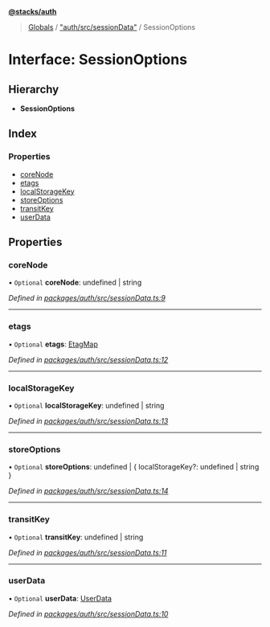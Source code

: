 **[@stacks/auth](../README.md)**

> [Globals](../globals.md) / ["auth/src/sessionData"](../modules/_auth_src_sessiondata_.md) / SessionOptions

# Interface: SessionOptions

## Hierarchy

- **SessionOptions**

## Index

### Properties

- [coreNode](_auth_src_sessiondata_.sessionoptions.md#corenode)
- [etags](_auth_src_sessiondata_.sessionoptions.md#etags)
- [localStorageKey](_auth_src_sessiondata_.sessionoptions.md#localstoragekey)
- [storeOptions](_auth_src_sessiondata_.sessionoptions.md#storeoptions)
- [transitKey](_auth_src_sessiondata_.sessionoptions.md#transitkey)
- [userData](_auth_src_sessiondata_.sessionoptions.md#userdata)

## Properties

### coreNode

• `Optional` **coreNode**: undefined \| string

_Defined in [packages/auth/src/sessionData.ts:9](https://github.com/blockstack/blockstack.js/blob/26419086/packages/auth/src/sessionData.ts#L9)_

---

### etags

• `Optional` **etags**: [EtagMap](../modules/_auth_src_sessiondata_.md#etagmap)

_Defined in [packages/auth/src/sessionData.ts:12](https://github.com/blockstack/blockstack.js/blob/26419086/packages/auth/src/sessionData.ts#L12)_

---

### localStorageKey

• `Optional` **localStorageKey**: undefined \| string

_Defined in [packages/auth/src/sessionData.ts:13](https://github.com/blockstack/blockstack.js/blob/26419086/packages/auth/src/sessionData.ts#L13)_

---

### storeOptions

• `Optional` **storeOptions**: undefined \| { localStorageKey?: undefined \| string }

_Defined in [packages/auth/src/sessionData.ts:14](https://github.com/blockstack/blockstack.js/blob/26419086/packages/auth/src/sessionData.ts#L14)_

---

### transitKey

• `Optional` **transitKey**: undefined \| string

_Defined in [packages/auth/src/sessionData.ts:11](https://github.com/blockstack/blockstack.js/blob/26419086/packages/auth/src/sessionData.ts#L11)_

---

### userData

• `Optional` **userData**: [UserData](_auth_src_userdata_.userdata.md)

_Defined in [packages/auth/src/sessionData.ts:10](https://github.com/blockstack/blockstack.js/blob/26419086/packages/auth/src/sessionData.ts#L10)_
